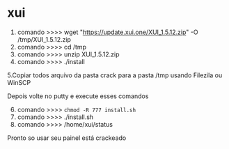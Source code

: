 # xui
1. comando >>>> wget "https://update.xui.one/XUI_1.5.12.zip" -O /tmp/XUI_1.5.12.zip
2. comando >>>>  cd /tmp
3. comando >>>> unzip XUI_1.5.12.zip 
4. comando >>>> ./install


5.Copiar todos arquivo da pasta crack para a pasta /tmp usando Filezila ou WinSCP

Depois volte no putty e execute esses comandos

6. comando >>>> ``` chmod -R 777 install.sh ```
7. comando >>>> ./install.sh
8. comando >>>> /home/xui/status

Pronto so usar seu painel está crackeado
